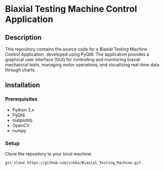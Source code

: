 # Biaxial Testing Machine Control Application

## Description
This repository contains the source code for a Biaxial Testing Machine Control Application, developed using PyQt6. The application provides a graphical user interface (GUI) for controlling and monitoring biaxial mechanical tests, managing motor operations, and visualizing real-time data through charts.

## Installation

### Prerequisites
- Python 3.x
- PyQt6
- matplotlib
- OpenCV
- numpy

### Setup
Clone the repository to your local machine:
```bash
git clone https://github.com/vikba/Biaxial_Testing_Machine.git
